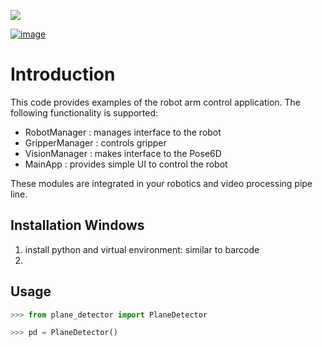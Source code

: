 ![](doc/planes.png)

[![image](https://img.shields.io/pypi/v/scikit-spatial.svg)](https://pypi.python.org/pypi/scikit-spatial)


# Introduction

This code provides examples of the robot arm control application.
The following functionality is supported:

-   RobotManager    : manages interface to the robot
-   GripperManager  : controls gripper 
-   VisionManager   : makes interface to the Pose6D
-   MainApp         : provides simple UI to control the robot

These modules are integrated in your robotics and video processing pipe line.


## Installation Windows

1. install python and virtual environment: similar to barcode
2. 

## Usage

```py
>>> from plane_detector import PlaneDetector

>>> pd = PlaneDetector()

```